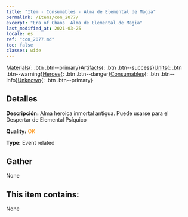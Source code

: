 ```yaml
---
title: "Item - Consumables - Alma de Elemental de Magia"
permalink: /Items/con_2077/
excerpt: "Era of Chaos  Alma de Elemental de Magia"
last_modified_at: 2021-03-25
locale: es
ref: "con_2077.md"
toc: false
classes: wide
---
```

 [Materials](/es/Items/){: .btn .btn--primary}[Artifacts](/es/Items/Artifacts/){: .btn .btn--success}[Units](/es/Items/Units/){: .btn .btn--warning}[Heroes](/es/Items/Heroes/){: .btn .btn--danger}[Consumables](/es/Items/Consumables/){: .btn .btn--info}[Unknown](/es/Items/Unknown/){: .btn .btn--primary}

## Detalles
 **Descripción:** Alma heroica inmortal antigua. Puede usarse para el Despertar de Elemental Psíquico

 **Quality:** <span style="color: #FF8C00">OK</span>

 **Type:** Event related

## Gather

  None

## This item contains:

  None

